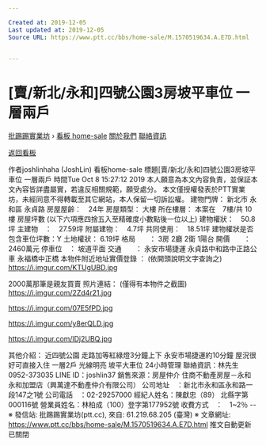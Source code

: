 ```yaml
---

Created at: 2019-12-05
Last updated at: 2019-12-05
Source URL: https://www.ptt.cc/bbs/home-sale/M.1570519634.A.E7D.html


---
```


# [賣/新北/永和]四號公園3房坡平車位 一層兩戶


[批踢踢實業坊](https://www.ptt.cc/bbs/) › [看板 home-sale](https://www.ptt.cc/bbs/home-sale/index.html) [關於我們](https://www.ptt.cc/about.html) [聯絡資訊](https://www.ptt.cc/contact.html)

[返回看板](https://www.ptt.cc/bbs/home-sale/index.html)

作者joshlinhaha (JoshLin)
看板home-sale
標題\[賣/新北/永和\]四號公園3房坡平車位 一層兩戶
時間Tue Oct 8 15:27:12 2019
本人願意為本文內容負責，並保証本文內容皆詳盡屬實，若違反相關規範，願受處分。 本文僅授權發表於PTT實業坊，未經同意不得轉載至其它網站，本人保留一切訴訟權。 建物門牌： 新北市 永和區 永貞路 房屋屋齡：　24年 房屋類型： 大樓 所在樓層： 本案在　7樓/共 10樓 房屋坪數 (以下六項應四捨五入至精確度小數點後一位以上) 建物權狀：　50.8坪 主建物　：　27.59坪 附屬建物：　4.7坪 共同使用：　18.51坪 建物權狀是否包含車位坪數：Y 土地權狀： 6.19坪 格局　　： 3房 2廳 2衛 1陽台 開價　　：　2460萬元 停車位　： 坡道平面 交通　　： 永安市場捷運 永貞路中和路中正路公車 永福橋中正橋 本物件附近地址實價登錄 ： (依開頭說明文字查詢之) <https://i.imgur.com/KTUgUBD.jpg>

2000萬那筆是親友買賣 照片連結： (僅得有本物件之截圖) <https://i.imgur.com/2Zd4r21.jpg>

<https://i.imgur.com/07E5fPD.jpg>

<https://i.imgur.com/y8erQLD.jpg>

<https://i.imgur.com/lDj2UBQ.jpg>

其他介紹： 近四號公園 走路加等紅綠燈3分鐘上下 永安市場捷運約10分鐘 屋況很好可直接入住 一層2戶 光線明亮 坡平大車位 24小時管理 聯絡資訊：林先生 0952-373035 LINE ID：joshlin37 銷售來源：房屋仲介 住商不動產房屋－永和永和加盟店（興萬達不動產仲介有限公司） 公司地址　：新北市永和區永和路一段147之1號 公司電話　：02-29257000 經紀人姓名：陳獻忠（89） 北縣字第000116號 營業員姓名：林柏成（100）登字第177952號 收費方式　：　1~2％ -- ※ 發信站: 批踢踢實業坊(ptt.cc), 來自: 61.219.68.205 (臺灣) ※ 文章網址: <https://www.ptt.cc/bbs/home-sale/M.1570519634.A.E7D.html>
推文自動更新已關閉

